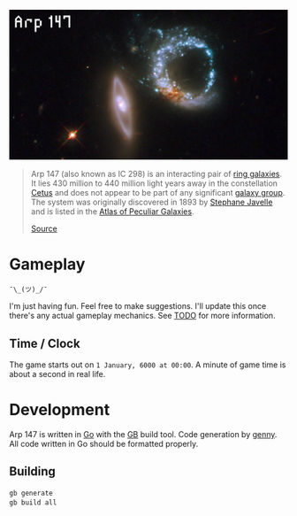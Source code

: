![Arp 147](assets/screenshots/Arp_147.jpg)

> Arp 147 (also known as IC 298) is an interacting pair of [ring galaxies](https://en.wikipedia.org/wiki/Ring_galaxies). It lies 430 million to 440 million light years away in the constellation [Cetus](https://en.wikipedia.org/wiki/Cetus) and does not appear to be part of any significant [galaxy group](https://en.wikipedia.org/wiki/Galaxy_group). The system was originally discovered in 1893 by [Stephane Javelle](https://en.wikipedia.org/wiki/Stephane_Javelle) and is listed in the [Atlas of Peculiar Galaxies](https://en.wikipedia.org/wiki/Atlas_of_Peculiar_Galaxies).
>
> [Source](https://en.wikipedia.org/wiki/Arp_147)

# Gameplay

`¯\_(ツ)_/¯`

I'm just having fun. Feel free to make suggestions. I'll update this once there's any actual gameplay mechanics. See [TODO](TODO.md) for more information.

## Time / Clock

The game starts out on `1 January, 6000 at 00:00`. A minute of game time is about a second in real life.

# Development

Arp 147 is written in [Go](https://golang.org/) with the [GB](https://getgb.io/) build tool. Code generation by [genny](https://github.com/cheekybits/genny). All code written in Go should be formatted properly.

## Building

```bash
gb generate
gb build all
```
